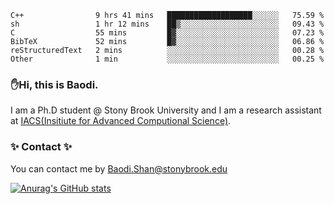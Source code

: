 <!--START_SECTION:waka-->

```text
C++                9 hrs 41 mins   ███████████████████░░░░░░   75.59 %
sh                 1 hr 12 mins    ██▒░░░░░░░░░░░░░░░░░░░░░░   09.43 %
C                  55 mins         █▓░░░░░░░░░░░░░░░░░░░░░░░   07.23 %
BibTeX             52 mins         █▓░░░░░░░░░░░░░░░░░░░░░░░   06.86 %
reStructuredText   2 mins          ░░░░░░░░░░░░░░░░░░░░░░░░░   00.28 %
Other              1 min           ░░░░░░░░░░░░░░░░░░░░░░░░░   00.25 %
```

<!--END_SECTION:waka-->

### ✋Hi, this is Baodi. 

I am a Ph.D student @ Stony Brook University and I am a research assistant at [IACS(Insitiute for Advanced Computional Science)](https://iacs.stonybrook.edu/).

### ✨ Contact ✨

You can contact me by [Baodi.Shan@stonybrook.edu](mailto:Baodi.Shan@stonybrook.edu)

[![Anurag's GitHub stats](https://github-readme-stats.vercel.app/api?username=lwshanbd&theme=jolly&show_icons=true&count_private=true&include_all_commits=true)](https://github.com/anuraghazra/github-readme-stats)



<!--
**lwshanbd/lwshanbd** is a ✨ _special_ ✨ repository because its `README.md` (this file) appears on your GitHub profile.

Here are some ideas to get you started:

- 🔭 I’m currently working on ...
- 🌱 I’m currently learning ...
- 👯 I’m looking to collaborate on ...
- 🤔 I’m looking for help with ...
- 💬 Ask me about ...
- 📫 How to reach me: ...
- 😄 Pronouns: ...
- ⚡ Fun fact: ...
-->
